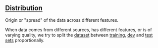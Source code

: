 ## [Distribution](#distribution)

Origin or "spread" of the data across different features.

When data comes from different sources, has different features, or is of varying quality, we try to split the [dataset](#dataset) between [training](#training-set), [dev](#dev-set) and [test sets](#test-set) proportionally.
